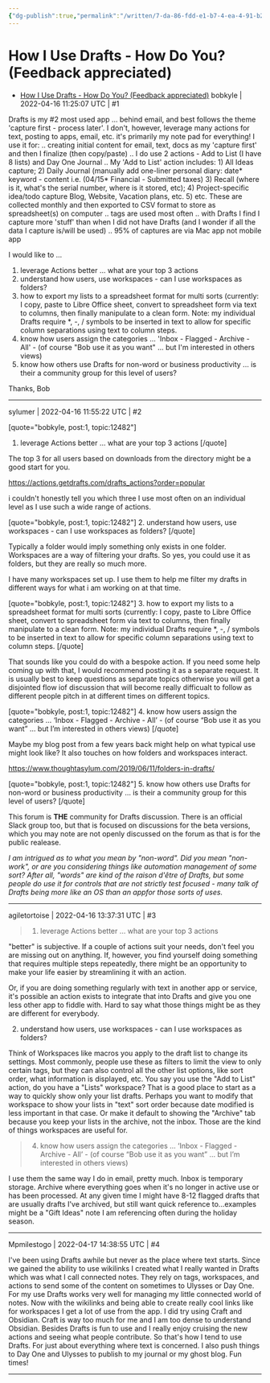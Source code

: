 ```yaml
---
{"dg-publish":true,"permalink":"/written/7-da-86-fdd-e1-b7-4-ea-4-91-b2-689-b37-e10-e25/","dgHomeLink":true,"dgPassFrontmatter":false}
---
```


# How I Use Drafts - How Do You? (Feedback appreciated)
- [How I Use Drafts - How Do You? (Feedback appreciated)](https://forums.getdrafts.com/t/how-i-use-drafts-how-do-you-feedback-appreciated/12482)
bobkyle | 2022-04-16 11:25:07 UTC | #1

Drafts is my #2 most used app ... behind email, and best follows the theme 'capture first - process later'. I don't, however, leverage many actions for text, posting to apps, email, etc. it's primarily my note pad for everything! I use it for:
.. creating initial content for email, text, docs as my 'capture first' and then I finalize (then copy/paste)
.. I do use 2 actions - Add to List (I have 8 lists) and Day One Journal
.. My 'Add to List' action includes: 1) All Ideas capture; 2) Daily Journal (manually add one-liner personal diary:  date* keyword - content i.e. (04/15* Financial - Submitted taxes) 3) Recall (where is it, what's the serial number, where is it stored, etc); 4) Project-specific idea/todo capture Blog, Website, Vacation plans, etc. 5) etc. These are collected monthly and then exported to CSV format to store as spreadsheet(s) on computer
.. tags are used most often
.. with Drafts I find I capture more 'stuff' than when I did not have Drafts (and I wonder if all the data I capture is/will be used)
.. 95% of captures are via Mac app not mobile app

I would like to ...
1.  leverage Actions better ... what are your top 3 actions
2. understand how users, use workspaces - can I use workspaces as folders?
3. how to export my lists to a spreadsheet format for multi sorts (currently: I copy, paste to Libre Office sheet, convert to spreadsheet form via text to columns, then finally manipulate to a clean form. Note: my individual Drafts require *, -, / symbols to be inserted in text to allow for specific column separations using text to column steps.
4. know how users assign the categories ... 'Inbox - Flagged - Archive - All' - (of course "Bob use it as you want" ... but I'm interested in others views)
5. know how others use Drafts for non-word or business productivity ... is their a community group for this level of users?

Thanks, Bob

-------------------------

sylumer | 2022-04-16 11:55:22 UTC | #2

[quote="bobkyle, post:1, topic:12482"]
1. leverage Actions better … what are your top 3 actions
[/quote]

The top 3 for all users based on downloads from the directory might be a good start for you.

https://actions.getdrafts.com/drafts_actions?order=popular

i couldn't honestly tell you which three I use most often on an individual level as I use such a wide range of actions.

[quote="bobkyle, post:1, topic:12482"]
2. understand how users, use workspaces - can I use workspaces as folders?
[/quote]

Typically a folder would imply something only exists in one folder. Workspaces are a way of filtering your drafts. So yes, you could use it as folders, but they are really so much more.

I have many workspaces set up. I use them to help me filter my drafts in different ways for what i am working on at that time.

[quote="bobkyle, post:1, topic:12482"]
3. how to export my lists to a spreadsheet format for multi sorts (currently: I copy, paste to Libre Office sheet, convert to spreadsheet form via text to columns, then finally manipulate to a clean form. Note: my individual Drafts require *, -, / symbols to be inserted in text to allow for specific column separations using text to column steps.
[/quote]

That sounds like you could do with a bespoke action. If you need some help coming up with that, I would recommend posting it as a separate request. It is usually best to keep questions as separate topics otherwise you will get a disjointed flow iof discussion that will become really difficualt to follow as different people pitch in at different times on different topics.

[quote="bobkyle, post:1, topic:12482"]
4. know how users assign the categories … ‘Inbox - Flagged - Archive - All’ - (of course “Bob use it as you want” … but I’m interested in others views)
[/quote]

Maybe my blog post from a few years back might help on what typical use might look like? It also touches on how folders and workspaces interact.

https://www.thoughtasylum.com/2019/06/11/folders-in-drafts/

[quote="bobkyle, post:1, topic:12482"]
5. know how others use Drafts for non-word or business productivity … is their a community group for this level of users?
[/quote]

This forum is **THE** community for Drafts discussion. There is an official Slack group too, but that is focused on discussions for the beta versions, which you may note are not openly discussed on the forum as that is for the public realease.

*I am intrigued as to what you mean by "non-word". Did you mean "non-work", or are you considering things like automation management of some sort? After all, "words" are kind of the raison d'être of Drafts, but some people do use it for controls that are not strictly test focused - many talk of Drafts being more like an OS than an appfor those sorts of uses.*

-------------------------

agiletortoise | 2022-04-16 13:37:31 UTC | #3

> 1. leverage Actions better … what are your top 3 actions

"better" is subjective. If a couple of actions suit your needs, don't feel you are missing out on anything. If, however, you find yourself doing something that requires multiple steps repeatedly, there might be an opportunity to make your life easier by streamlining it with an action.

Or, if you are doing something regularly with text in another app or service, it's possible an action exists to integrate that into Drafts and give you one less other app to fiddle with. Hard to say what those things might be as they are different for everybody.

2. understand how users, use workspaces - can I use workspaces as folders?

Think of Workspaces like macros you apply to the draft list to change its settings. Most commonly, people use these as filters to limit the view to only certain tags, but they can also control all the other list options, like sort order, what information is displayed, etc. You say you use the "Add to List" action, do you have a "Lists" workspace? That is a good place to start as a way to quickly show only your list drafts. Perhaps you want to modify that workspace to show your lists in "text" sort order because date modified is less important in that case. Or make it default to showing the "Archive" tab because you keep your lists in the archive, not the inbox. Those are the kind of things workspaces are useful for.

> 4. know how users assign the categories … ‘Inbox - Flagged - Archive - All’ - (of course “Bob use it as you want” … but I’m interested in others views)

I use them the same way I do in email, pretty much. Inbox is temporary storage. Archive where everything goes when it's no longer in active use or has been processed. At any given time I might have 8-12 flagged drafts that are usually drafts I've archived, but still want quick reference to...examples might be a "Gift Ideas" note I am referencing often during the holiday season.

-------------------------

Mpmilestogo | 2022-04-17 14:38:55 UTC | #4

I've been using Drafts awhile but never as the place where text starts. Since we gained the ability to use wikilinks I created what I really wanted in Drafts which was what I call connected notes. They rely on tags, workspaces, and actions to send some of the content on sometimes to Ulysses or Day One. For my use Drafts works very well for managing my little connected world of notes. Now with the wikilinks and being able to create really cool links like for workspaces I get a lot of use from the app. I did try using Craft and Obsidian. Craft is way too much for me and I am too dense to understand Obsidian. Besides Drafts is fun to use and I really enjoy cruising the new actions and seeing what people contribute. So that's how I tend to use Drafts. For just about everything where text is concerned. I also push things to Day One and Ulysses to publish to my journal or my ghost blog. Fun times!

-------------------------

